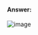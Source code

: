 #### Answer:

![image](https://github.com/ounisk/DevOps-with-Docker-I/assets/78747844/1e93c937-1dfd-419f-8fa1-cb4731631636)
